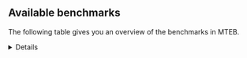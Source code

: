## Available benchmarks
The following table gives you an overview of the benchmarks in MTEB.

<details>

<!-- This allows the table to be autogenerated in the future: -->
<!-- BENCHMARKS TABLE START -->

| Name | Leaderboard name | # Tasks | Task Types | Domains | Languages |
|------|------------------|---------|------------|---------|-----------|
| [BEIR](https://arxiv.org/abs/2104.08663) | BEIR | 15 | Retrieval: 15 | [Non-fiction, News, Programming, Web, Reviews, Encyclopaedic, Blog, Social, Written, Financial, Academic, Government, Medical] | eng |
| [BEIR-NL](https://arxiv.org/abs/2412.08329) | BEIR-NL | 15 | Retrieval: 15 | [Non-fiction, Web, Encyclopaedic, Written, Academic, Medical] | nld |
| [BRIGHT](https://brightbenchmark.github.io/) | BRIGHT | 1 | Retrieval: 1 | [Written, Non-fiction] | eng |
| [BRIGHT (long)](https://brightbenchmark.github.io/) | BRIGHT (long) | 1 | Retrieval: 1 | [Written, Non-fiction] | eng |
| [BuiltBench(eng)](https://arxiv.org/abs/2411.12056) | BuiltBench(eng) | 4 | Clustering: 2, Retrieval: 1, Reranking: 1 | [Written, Engineering] | eng |
| [ChemTEB](https://arxiv.org/abs/2412.00532) | Chemical | 27 | BitextMining: 1, Classification: 17, Clustering: 2, PairClassification: 5, Retrieval: 2 | [Chemistry] | fra,spa,ces,zho,eng,jpn,msa,por,nld,hin,deu,kor,tur |
| [CoIR](https://github.com/CoIR-team/coir) | Code Information Retrieval | 10 | Retrieval: 10 | [Written, Programming] | javascript,go,python,php,eng,c++,java,ruby,sql |
| [CodeRAG](https://arxiv.org/abs/2406.14497) | CodeRAG | 4 | Reranking: 4 | [Programming] | python |
| [Encodechka](https://github.com/avidale/encodechka) | Encodechka | 7 | STS: 2, Classification: 4, PairClassification: 1 | [Non-fiction, News, Social, Web, Written, Fiction, Government] | rus |
| [FollowIR](https://arxiv.org/abs/2403.15246) | Instruction Following | 3 | InstructionRetrieval: 3 | [Written, News] | eng |
| [LongEmbed](https://arxiv.org/abs/2404.12096v2) | Long-context Retrieval | 6 | Retrieval: 6 | [Non-fiction, Blog, Encyclopaedic, Written, Academic, Fiction, Spoken] | eng |
| [MIEB(Img)](https://arxiv.org/abs/2504.10471) | Image only | 49 | Any2AnyRetrieval: 15, ImageClassification: 22, ImageClustering: 5, VisualSTS(eng): 5, VisualSTS(multi): 2 | [Scene, Reviews, News, Web, Non-fiction, Encyclopaedic, Blog, Social, Written, Spoken, Medical] | fra,spa,ara,eng,rus,cmn,pol,nld,por,deu,kor,ita,tur |
| [MIEB(Multilingual)](https://arxiv.org/abs/2504.10471) | Image-Text, Multilingual | 130 | ImageClassification: 22, ImageClustering: 5, ZeroShotClassification: 23, VisionCentricQA: 6, Compositionality: 7, VisualSTS(eng): 7, Any2AnyRetrieval: 45, DocumentUnderstanding: 10, Any2AnyMultilingualRetrieval: 3, VisualSTS(multi): 2 | [Scene, Reviews, Social, Web, News, Encyclopaedic, Non-fiction, Blog, Written, Academic, Spoken, Constructed, Medical] | hun,ell,vie,ces,quz,rus,swa,pol,nld,kor,ron,bul,est,spa,hrv,jpn,ukr,por,dan,deu,ind,ita,tha,nor,mri,ben,zho,cmn,heb,hin,fra,fil,fas,ara,eng,fin,swe,tel,tur |
| [MIEB(eng)](https://arxiv.org/abs/2504.10471) | Image-Text, English | 125 | ImageClassification: 22, ImageClustering: 5, ZeroShotClassification: 23, VisionCentricQA: 6, Compositionality: 7, VisualSTS(eng): 7, Any2AnyRetrieval: 45, DocumentUnderstanding: 10 | [Scene, Reviews, Social, Web, News, Encyclopaedic, Non-fiction, Blog, Written, Academic, Spoken, Constructed, Medical] | eng |
| [MIEB(lite)](https://arxiv.org/abs/2504.10471) | Image-Text, Lite | 51 | ImageClassification: 8, ImageClustering: 2, ZeroShotClassification: 7, VisionCentricQA: 5, Compositionality: 6, VisualSTS(eng): 2, VisualSTS(multi): 2, Any2AnyRetrieval: 11, DocumentUnderstanding: 6, Any2AnyMultilingualRetrieval: 2 | [Scene, Reviews, Social, Web, News, Encyclopaedic, Non-fiction, Blog, Written, Academic, Spoken, Medical] | hun,ell,vie,ces,quz,rus,swa,pol,nld,kor,ron,bul,est,spa,hrv,jpn,ukr,por,dan,deu,ind,ita,tha,nor,mri,ben,zho,cmn,heb,hin,fra,fil,fas,ara,eng,fin,swe,tel,tur |
| [MINERSBitextMining](https://arxiv.org/pdf/2406.07424) | MINERSBitextMining | 7 | BitextMining: 7 | [Written, Reviews, Social] | kaz,ces,tgl,ibo,min,amh,sun,ang,hrv,gle,mar,ukr,por,nds,tat,yue,tha,mkd,fao,cbk,ast,bos,aze,isl,awa,orv,tuk,war,hin,glg,ace,jav,slk,mal,ber,fin,srp,cym,csb,ban,epo,tzl,nij,ceb,mon,ind,pcm,bew,uig,urd,mad,cha,ara,lat,hsb,tur,hun,hye,ido,pol,nld,max,bre,bul,est,bhp,arq,rej,yor,fry,jpn,dan,pam,deu,ita,gla,bel,sqi,mui,kat,kzj,pes,slv,fra,bug,cor,hau,dsb,swe,kab,nob,tel,nno,ell,vie,bjn,kur,lit,rus,xho,ina,arz,ile,khm,kor,mhr,ron,swh,tam,oci,spa,pms,cat,nov,dtp,ben,zsm,lfn,mak,eus,yid,lvs,cmn,bbc,heb,abs,swg,uzb,afr,eng,wuu,gsw |
| MTEB(Code, v1) | Code | 12 | Retrieval: 12 | [Written, Programming] | javascript,shell,swift,go,python,php,rust,typescript,eng,c++,java,ruby,c,sql,scala |
| MTEB(Europe, v1) | European | 74 | BitextMining: 7, Classification: 21, Clustering: 8, Retrieval: 15, InstructionRetrieval: 3, MultilabelClassification: 2, PairClassification: 6, Reranking: 3, STS: 9 | [News, Social, Encyclopaedic, Academic, Subtitles, Constructed, Programming, Religious, Blog, Financial, Fiction, Spoken, Written, Government, Medical, Non-fiction, Reviews, Web, Legal] | nno,hun,ell,ces,lit,pol,nld,ron,bul,est,spa,hrv,gle,mlt,por,dan,deu,ita,fao,isl,eus,lav,slv,slk,fra,rom,eng,fin,swe,nob |
| MTEB(Indic, v1) | Indic | 23 | BitextMining: 4, Clustering: 1, Classification: 13, PairClassification: 1, Retrieval: 2, Reranking: 1, STS: 1 | [News, Non-fiction, Social, Web, Religious, Reviews, Encyclopaedic, Legal, Written, Fiction, Government, Spoken, Constructed] | bod,gbm,doi,bgc,kan,npi,mwr,nep,tam,san,sat,hne,brx,mar,bho,guj,mai,mup,pan,ben,awa,kas,hin,snd,raj,urd,mal,boy,eng,pus,ory,mni,asm,tel,gom |
| MTEB(Law, v1) | Legal | 8 | Retrieval: 8 | [Legal, Written] | zho,eng,deu |
| MTEB(Medical, v1) | Medical | 12 | Retrieval: 9, Clustering: 2, Reranking: 1 | [Non-fiction, Web, Written, Academic, Government, Medical] | fra,spa,vie,zho,ara,eng,rus,cmn,pol,kor |
| MTEB(Multilingual, v1) | Multilingual | 132 | BitextMining: 13, Classification: 43, Clustering: 17, Retrieval: 18, InstructionRetrieval: 3, MultilabelClassification: 5, PairClassification: 11, Reranking: 6, STS: 16 | [News, Social, Encyclopaedic, Academic, Subtitles, Constructed, Programming, Religious, Blog, Financial, Fiction, Spoken, Written, Government, Medical, Entertainment, Non-fiction, Reviews, Web, Legal] | zat,ces,kbh,tcz,pma,pab,agr,ons,fuh,min,aby,cab,cut,ntp,ote,tos,yml,bki,szl,apc,hvn,gvs,mig,ukr,por,srn,nds,tat,yue,zas,quf,taw,wmw,soy,cbk,hat,otn,tac,soq,aze,snp,orv,avt,fuf,nyu,kam,mps,gul,amr,byr,mle,etr,tbf,ber,tgp,zpm,bqp,spl,mva,zyp,csy,dyu,fuc,srp,csb,bch,ban,kir,cot,qvs,taq,apu,xtm,ntj,zpl,tbo,ttc,vmy,mmo,pah,hch,san,tbg,tod,lif,kwf,tlf,kdc,spy,prs,tim,mon,xtd,qvw,tna,mkl,gam,ebk,bhg,agd,caa,bvd,bhl,eko,sab,ter,tnk,mpp,urd,hla,zpz,fil,mxb,mto,usp,zos,lus,gux,beu,yss,mil,tav,kde,msm,cya,pol,lgl,chk,mna,kbq,est,uli,pon,djk,yor,amx,cbu,fij,kyq,aer,kkl,dan,deu,ian,khz,ita,udu,heg,cek,jni,nfa,mpm,ood,mui,gym,esk,poi,zia,poy,jic,yka,slv,bvr,ese,waj,cjk,ake,sag,boy,wbp,mco,kpg,uvh,txq,hau,cui,ppo,gof,ory,bjp,mlp,abt,wmt,dsb,cso,leu,lao,hub,jae,tte,zpv,cuc,zca,tum,alq,sua,nya,mhr,cak,ncl,mcf,piu,zga,lbb,oci,toc,aso,rmc,bem,mlt,kac,mey,myw,sny,mib,awx,nov,ksj,cwe,ape,mgh,tku,dtp,apw,ksd,nas,bnp,mcb,opm,hmo,rug,bkq,myy,eus,kmb,lav,heb,swg,tnp,myu,acm,cuk,kvg,mkj,kew,zar,ptp,nak,cth,dif,atb,uri,aii,amp,xnn,gsw,far,cao,atd,zam,sah,mwc,sbs,clu,gub,yal,hbo,sri,yuw,aeb,sbe,mbt,agn,aak,ign,amh,sun,gmv,plt,dhg,lac,nwi,lmo,amf,tdt,kiz,tha,gun,fao,sey,ast,ycn,isl,wap,aaz,hus,okv,snx,war,mqj,jac,wnc,zpq,shn,kjs,mcr,ace,tsn,acq,sps,top,gdn,fas,yby,prf,mwf,fin,tpt,kpf,myk,tnn,emp,crn,hot,zac,ars,cbs,auy,mbh,tgo,svk,kgk,epo,cta,knj,shi,tah,mir,imo,kbc,kpx,wol,nhy,hne,nss,wos,bmr,nlg,maq,tir,snn,kpr,mih,mxq,mwe,ncu,kas,knf,uig,ixl,dik,mux,bps,cof,llg,cha,ara,rom,msk,ctu,dad,lbk,hui,kmh,npl,ncj,bsp,hsb,tyv,isn,tur,gaz,boa,mie,hun,wsk,miz,bkd,doi,ssw,swa,kaq,acf,ido,mbb,cbc,nld,agu,mam,sxb,bre,qvc,bba,nnq,bam,tuf,xsi,ndj,rej,gyr,pio,bao,tfr,fry,poe,chv,ino,sim,spp,yut,qub,ngu,ruf,wal,roo,nna,pap,jiv,cjo,djr,jao,khs,ven,beo,kyc,pes,bzd,bea,dgz,ken,msb,zab,mpj,shp,fra,ipi,mav,cnl,ydd,adz,shj,enq,wiu,wuv,srd,aly,caf,emi,div,tsw,dov,kab,tel,kyg,qvz,tue,byx,geb,zpu,wim,spm,zai,lit,bjn,xho,bzh,gai,ina,kor,rkb,aon,snc,apn,att,gnw,dah,zaa,bmu,lww,urt,cat,awb,tbc,wat,gwi,yaq,mox,bsn,qxh,seh,fon,cbv,bxh,mks,mri,pwg,wiv,zsr,kmk,rgu,ktm,ton,mic,apb,yaa,fuv,grc,amk,ltz,row,uzb,viv,cbi,lcm,bsj,tca,xla,bus,bjz,wuu,lid,bgs,crh,umb,ots,cme,bef,jid,kaz,bbr,kms,bgc,mee,fue,xon,kan,kwd,kze,sna,crx,urb,mwr,tof,nhr,ang,tnc,brx,iou,mar,met,tew,gle,chf,vid,mkn,hto,tuc,maz,run,qvh,bak,yon,qxo,mxp,noa,kvn,awa,ziw,mdy,glg,snd,slk,kmo,gaw,amo,omw,daa,big,bzj,ikk,ajp,vec,hix,kbm,blz,upv,bpr,guo,azb,tuo,stp,amm,arl,sgb,tvk,wro,glk,kue,aoi,dop,taj,nij,sat,blw,cni,xav,cux,wln,meu,nho,rai,pbt,zaj,ptu,sue,naf,ind,kkc,ura,kql,zho,zpo,ssd,msc,dzo,pad,raj,klt,aia,mjc,azj,mad,kqw,nhg,huv,nab,otq,xbi,lat,kon,kdl,bss,mwp,uzn,tif,ntu,knv,bkx,acu,cop,rmy,bon,reg,hns,ztq,obo,ayr,tiy,zaw,yap,max,bul,cmo,sll,mqb,tpi,kik,ssx,otm,pam,gnn,qvm,pag,auc,gvn,nca,bel,tet,wnu,mup,sqi,med,zap,toj,kzj,nhu,apz,qxn,car,uvl,trc,aau,msy,rwo,sco,azz,cav,too,cor,nch,ckb,zul,bdd,mpt,asm,nob,nso,gom,nno,mgw,mek,cgc,hlt,cbr,kgp,kur,cpy,ubr,kje,nus,twi,khm,kpw,nde,gah,mbj,txu,tam,mag,knc,mmx,glv,cco,bho,pms,kwi,ctp,wer,zpc,suz,nys,pib,dgc,agg,yrb,lfn,mak,bbc,fur,mhl,ffm,klv,azg,kpj,mca,buk,nii,sbk,guh,mzz,eng,mti,pus,kqf,aoj,mni,wed,gvf,poh,pri,quy,usa,gum,qve,tgl,inb,cpb,ibo,dji,mlg,lij,ded,chq,kyz,mos,nep,kmu,qwh,cbt,box,hrv,orm,luo,srm,cac,bmk,nvm,kbp,zlm,acr,mai,gdr,mkd,kmr,anv,mya,bos,tuk,ssg,hin,kmg,lex,nin,dwr,jav,dww,mal,atg,for,tmd,xed,fai,amu,iws,als,cym,jvn,bod,mau,qup,rro,gbm,mlh,boj,nsn,tzo,mio,ary,gup,tzl,ewe,sgz,bjk,cjv,mbc,con,zao,ceb,cpu,faa,pjt,are,nop,hmn,msa,bmh,lug,kup,kea,swp,cap,mcq,lua,aey,pan,gui,pcm,agt,cpc,smk,cub,bew,cax,dwy,tke,zav,scn,ltg,kwj,agm,cnt,chd,ilo,meq,sus,tzm,ndg,yre,mop,gvc,smo,aom,mgc,quh,cpa,bbb,bco,eri,hye,yle,chz,arn,lin,mbs,npi,ngp,sja,bhp,kiw,arq,jpn,abx,aai,tee,kek,tbz,bgt,nuy,zad,khk,nor,gla,yuj,tgk,tcs,arp,wrk,kat,som,aka,huu,srq,kqa,kto,maa,gng,gfk,nif,lim,apr,ata,ksr,kgf,bjv,nhe,bug,pir,grn,swe,kin,urw,mcd,aui,hop,mxt,wbi,quc,mbl,ulk,vie,awk,haw,qvn,ell,sin,rus,kqc,yad,arz,ile,nhw,kne,nou,ron,qul,cle,nhi,not,swh,mcp,zty,tso,amn,maj,nbq,spa,sot,dob,ikw,plu,rop,guj,pao,wrs,mit,pls,ghs,alp,anh,ben,zsm,krc,ubu,tiw,dgr,yid,lvs,bqc,cmn,abs,ame,yva,kud,bjr,kyf,mpx,nqo,kos,ong,tpz,tzj,afr,mvn,nko,mph,tpa,arb,muy |
| [MTEB(Scandinavian, v1)](https://kennethenevoldsen.github.io/scandinavian-embedding-benchmark/) | Scandinavian | 28 | BitextMining: 2, Classification: 13, Retrieval: 7, Clustering: 6 | [Non-fiction, News, Social, Web, Reviews, Encyclopaedic, Blog, Legal, Written, Fiction, Government, Spoken] | nno,fao,isl,dan,swe,nob |
| [MTEB(cmn, v1)](https://github.com/FlagOpen/FlagEmbedding/tree/master/research/C_MTEB) | Chinese | 32 | Retrieval: 8, Reranking: 4, PairClassification: 2, Clustering: 4, STS: 7, Classification: 7 | [Non-fiction, Financial, Written, Academic, Government, Medical, Entertainment] | cmn |
| [MTEB(deu, v1)](https://arxiv.org/html/2401.02709v1) | German | 19 | Classification: 6, Clustering: 4, PairClassification: 2, Reranking: 1, Retrieval: 4, STS: 2 | [News, Reviews, Non-fiction, Web, Encyclopaedic, Legal, Written, Spoken] | deu |
| MTEB(eng, v1) | English Legacy | 56 | Classification: 12, Retrieval: 15, Clustering: 11, Reranking: 4, STS: 10, PairClassification: 3, Summarization: 1 | [Non-fiction, Reviews, Programming, Web, Social, Encyclopaedic, News, Blog, Written, Financial, Academic, Government, Spoken, Medical] | eng |
| MTEB(eng, v2) | English | 41 | Retrieval: 10, Clustering: 8, Reranking: 2, STS: 9, Classification: 8, PairClassification: 3, Summarization: 1 | [News, Reviews, Programming, Web, Non-fiction, Encyclopaedic, Blog, Social, Written, Financial, Academic, Spoken, Medical] | eng |
| MTEB(fas, beta) | Farsi (BETA) | 60 | Classification: 18, Clustering: 5, PairClassification: 8, Reranking: 2, Retrieval: 21, STS: 3, BitextMining: 3 | [News, Reviews, Social, Web, Religious, Blog, Encyclopaedic, Written, Academic, Spoken, Medical] | fas |
| [MTEB(fra, v1)](https://arxiv.org/abs/2405.20468) | French | 25 | Classification: 6, Clustering: 7, PairClassification: 1, Reranking: 2, Retrieval: 5, STS: 3, Summarization: 1 | [News, Reviews, Non-fiction, Web, Social, Encyclopaedic, Legal, Written, Academic, Spoken] | fra,eng |
| [MTEB(jpn, v1)](https://github.com/sbintuitions/JMTEB) | Japanese | 16 | Clustering: 2, Classification: 4, STS: 2, PairClassification: 1, Retrieval: 6, Reranking: 1 | [News, Reviews, Non-fiction, Web, Encyclopaedic, Written, Academic, Spoken] | jpn |
| MTEB(kor, v1) | Korean | 6 | Classification: 1, Reranking: 1, Retrieval: 2, STS: 2 | [News, Reviews, Web, Encyclopaedic, Written, Spoken] | kor |
| [MTEB(pol, v1)](https://arxiv.org/abs/2405.10138) | Polish | 17 | Classification: 7, Clustering: 3, PairClassification: 4, STS: 3 | [Non-fiction, Reviews, Social, Web, News, Legal, Written, Academic, Fiction, Spoken] | pol |
| [MTEB(rus, v1)](https://aclanthology.org/2023.eacl-main.148/) | Russian | 23 | Classification: 9, Clustering: 3, MultilabelClassification: 2, PairClassification: 1, Reranking: 2, Retrieval: 3, STS: 3 | [News, Reviews, Social, Web, Blog, Encyclopaedic, Written, Academic, Spoken] | rus |
| [NanoBEIR](https://huggingface.co/collections/zeta-alpha-ai/nanobeir-66e1a0af21dfd93e620cd9f6) | NanoBEIR | 13 | Retrieval: 13 | [Non-fiction, News, Social, Web, Encyclopaedic, Written, Academic, Medical] | eng |
| [RAR-b](https://arxiv.org/abs/2404.06347) | Reasoning retrieval | 17 | Retrieval: 17 | [Written, Programming, Encyclopaedic] | eng |

<!-- BENCHMARKS TABLE END -->
